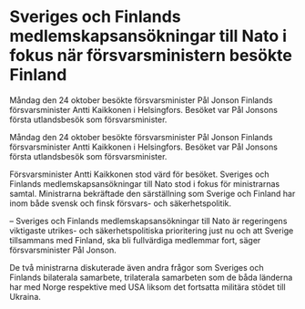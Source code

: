 # Sveriges och Finlands medlemskapsansökningar till Nato i fokus när försvarsministern besökte Finland

Måndag den 24 oktober besökte försvarsminister Pål Jonson Finlands försvarsminister Antti Kaikkonen i Helsingfors. Besöket var Pål Jonsons första utlandsbesök som försvarsminister.

Måndag den 24 oktober besökte försvarsminister Pål Jonson Finlands försvarsminister Antti Kaikkonen i Helsingfors. Besöket var Pål Jonsons första utlandsbesök som försvarsminister.

Försvarsminister Antti Kaikkonen stod värd för besöket. Sveriges och Finlands medlemskapsansökningar till Nato stod i fokus för ministrarnas samtal. Ministrarna bekräftade den särställning som Sverige och Finland har inom både svensk och finsk försvars- och säkerhetspolitik.

– Sveriges och Finlands medlemskapsansökningar till Nato är regeringens viktigaste utrikes- och säkerhetspolitiska prioritering just nu och att Sverige tillsammans med Finland, ska bli fullvärdiga medlemmar fort, säger försvarsminister Pål Jonson.

De två ministrarna diskuterade även andra frågor som Sveriges och Finlands bilaterala samarbete, trilaterala samarbeten som de båda länderna har med Norge respektive med USA liksom det fortsatta militära stödet till Ukraina.
